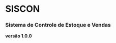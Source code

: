 [logo]: https://github.com/adam-p/markdown-here/raw/master/src/common/images/icon48.png "Logo Title Text 2"
# SISCON
### Sistema de Controle de Estoque e Vendas
**versão 1.0.0**


